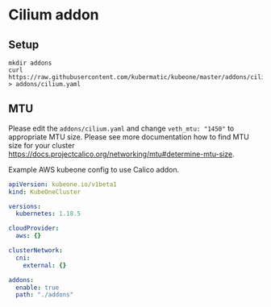 # Cilium addon

## Setup

```shell
mkdir addons
curl https://raw.githubusercontent.com/kubermatic/kubeone/master/addons/cilium/cilium.yaml > addons/cilium.yaml
```

## MTU

Please edit the `addons/cilium.yaml` and change `veth_mtu: "1450"` to appropriate MTU size. Please see more
documentation how to find MTU size for your cluster https://docs.projectcalico.org/networking/mtu#determine-mtu-size.

Example AWS kubeone config to use Calico addon.

```yaml
apiVersion: kubeone.io/v1beta1
kind: KubeOneCluster

versions:
  kubernetes: 1.18.5

cloudProvider:
  aws: {}

clusterNetwork:
  cni:
    external: {}

addons:
  enable: true
  path: "./addons"
```
